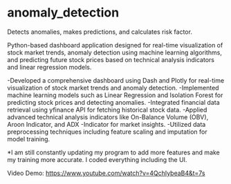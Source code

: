 # anomaly_detection
Detects anomalies, makes predictions, and calculates risk factor.

Python-based dashboard application designed for real-time visualization of stock market trends, anomaly detection using machine learning algorithms, and predicting future stock prices based on technical analysis indicators and linear regression models.

-Developed a comprehensive dashboard using Dash and Plotly for real-time visualization of stock market trends and anomaly detection.
-Implemented machine learning models such as Linear Regression and Isolation Forest for predicting stock prices and detecting anomalies.
-Integrated financial data retrieval using yfinance API for fetching historical stock data.
-Applied advanced technical analysis indicators like On-Balance Volume (OBV), Aroon Indicator, and ADX -Indicator for market insights.
-Utilized data preprocessing techniques including feature scaling and imputation for model training.

*I am still constantly updating my program to add more features and make my training more accurate. I coded everything including the UI.

Video Demo: 
https://www.youtube.com/watch?v=4QchIybeaB4&t=7s

